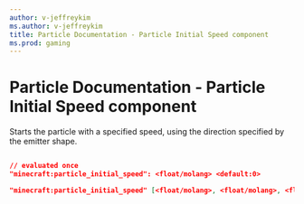 ```yaml
---
author: v-jeffreykim
ms.author: v-jeffreykim
title: Particle Documentation - Particle Initial Speed component
ms.prod: gaming
---
```


# Particle Documentation - Particle Initial Speed component

Starts the particle with a specified speed, using the direction specified by the emitter shape.

```json

// evaluated once
"minecraft:particle_initial_speed": <float/molang> <default:0>

"minecraft:particle_initial_speed" [<float/molang>, <float/molang>, <float/molang>],

```
